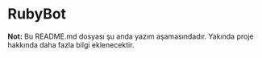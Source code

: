# RubyBot

**Not:** Bu README.md dosyası şu anda yazım aşamasındadır. Yakında proje hakkında daha fazla bilgi eklenecektir.